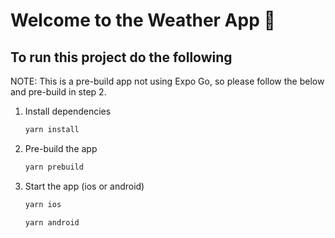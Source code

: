 # Welcome to the Weather App 👋

## To run this project do the following
NOTE: This is a pre-build app not using Expo Go, so please follow the below and pre-build in step 2.

1. Install dependencies

   ```bash
   yarn install
   ```

2. Pre-build the app

   ```bash
   yarn prebuild
   ```

3. Start the app (ios or android)

   ```bash
   yarn ios
   ```

   ```bash
   yarn android
   ```

